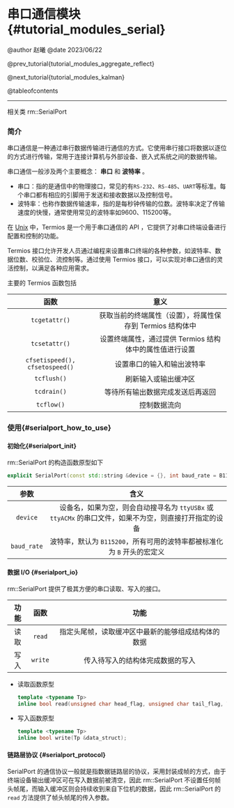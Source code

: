 串口通信模块 {#tutorial_modules_serial}
============

@author 赵曦
@date 2023/06/22

@prev_tutorial{tutorial_modules_aggregate_reflect}

@next_tutorial{tutorial_modules_kalman}

@tableofcontents

------

相关类 rm::SerialPort

### 简介

串口通信是一种通过串行数据传输进行通信的方式。它使用串行接口将数据以逐位的方式进行传输，常用于连接计算机与外部设备、嵌入式系统之间的数据传输。

串口通信一般涉及两个主要概念： **串口** 和 **波特率** 。

- 串口：指的是通信中的物理接口，常见的有`RS-232`、`RS-485`、`UART`等标准。每个串口都有相应的引脚用于发送和接收数据以及控制信号。
- 波特率：也称作数据传输速率，指的是每秒钟传输的位数。波特率决定了传输速度的快慢，通常使用常见的波特率如9600、115200等。

在 [Unix](https://unix.org/) 中，Termios 是一个用于串口通信的 API ，它提供了对串口终端设备进行配置和控制的功能。

Termios 接口允许开发人员通过编程来设置串口终端的各种参数，如波特率、数据位数、校验位、流控制等。通过使用 Termios 接口，可以实现对串口通信的灵活控制，以满足各种应用需求。

主要的 Termios 函数包括

|              函数              |                           意义                            |
| :----------------------------: | :-------------------------------------------------------: |
|         `tcgetattr()`          | 获取当前的终端属性（设置），将属性保存到 Termios 结构体中 |
|         `tcsetattr()`          |  设置终端属性，通过提供 Termios 结构体中的属性值进行设置  |
| `cfsetispeed(), cfsetospeed()` |                设置串口的输入和输出波特率                 |
|          `tcflush()`           |                   刷新输入或输出缓冲区                    |
|          `tcdrain()`           |             等待所有输出数据完成发送后再返回              |
|           `tcflow()`           |                       控制数据流向                        |

### 使用{#serialport_how_to_use}

#### 初始化{#serialport_init}

rm::SerialPort 的构造函数原型如下

```cpp
explicit SerialPort(const std::string &device = {}, int baud_rate = B115200);
```

|    参数     |                             含义                             |
| :---------: | :----------------------------------------------------------: |
|  `device`   | 设备名，如果为空，则会自动搜寻名为 `ttyUSBx` 或 `ttyACMx` 的串口文件，如果不为空，则直接打开指定的设备 |
| `baud_rate` | 波特率，默认为 `B115200`，所有可用的波特率都被标准化为 `B` 开头的宏定义 |

#### 数据 I/O {#serialport_io}

rm::SerialPort 提供了极其方便的串口读取、写入的接口。

| 功能 |  函数   |                        功能                        |
| :--: | :-----: | :------------------------------------------------: |
| 读取 | `read`  | 指定头尾帧，读取缓冲区中最新的能够组成结构体的数据 |
| 写入 | `write` |          传入待写入的结构体完成数据的写入          |

- 读取函数原型
  ```cpp
  template <typename Tp>
  inline bool read(unsigned char head_flag, unsigned char tail_flag, Tp &data)
  ```
- 写入函数原型
  ```cpp
  template <typename Tp>
  inline bool write(Tp &data_struct);
  ```

#### 链路层协议 {#serialport_protocol}

SerialPort 的通信协议一般就是指数据链路层的协议，采用封装成帧的方式，由于终端设备输出缓冲区可在写入数据前被清空，因此 rm::SerialPort 不设置任何帧头帧尾，而输入缓冲区则会持续收到来自下位机的数据，因此 rm::SerialPort 的 `read` 方法提供了帧头帧尾的传入参数。
